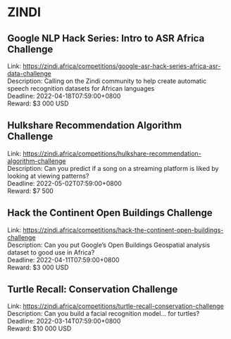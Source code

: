 # ZINDI



## Google NLP Hack Series: Intro to ASR Africa Challenge

Link: https://zindi.africa/competitions/google-asr-hack-series-africa-asr-data-challenge  
Description: Calling on the Zindi community to help create automatic speech recognition datasets for African languages  
Deadline: 2022-04-18T07:59:00+0800  
Reward: $3 000 USD  


## Hulkshare Recommendation Algorithm Challenge

Link: https://zindi.africa/competitions/hulkshare-recommendation-algorithm-challenge  
Description: Can you predict if a song on a streaming platform is liked by looking at viewing patterns?  
Deadline: 2022-05-02T07:59:00+0800  
Reward: $7 500  


## Hack the Continent Open Buildings Challenge

Link: https://zindi.africa/competitions/hack-the-continent-open-buildings-challenge  
Description: Can you put Google’s Open Buildings Geospatial analysis dataset to good use in Africa?   
Deadline: 2022-04-11T07:59:00+0800  
Reward: $3 000 USD  


## Turtle Recall: Conservation Challenge

Link: https://zindi.africa/competitions/turtle-recall-conservation-challenge  
Description: Can you build a facial recognition model... for turtles?  
Deadline: 2022-03-14T07:59:00+0800  
Reward: $10 000 USD  

